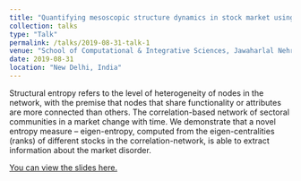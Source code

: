 ```yaml
---
title: "Quantifying mesoscopic structure dynamics in stock market using eigenvector centrality and Sectoral entropy"
collection: talks
type: "Talk"
permalink: /talks/2019-08-31-talk-1
venue: "School of Computational & Integrative Sciences, Jawaharlal Nehru University"
date: 2019-08-31
location: "New Delhi, India"
---
```

Structural entropy refers to the level of heterogeneity of nodes in the network, with the premise that nodes that share functionality or attributes are more connected than others. The correlation-based network of sectoral communities in a market change with time. We demonstrate that a novel entropy measure – eigen-entropy, computed from the eigen-centralities (ranks) of different stocks in the correlation-network, is able to extract information about the market disorder.

[You can view the slides here.](https://drive.google.com/file/d/1xPRYpx3ZSB7jCdteGj4PduR17mu5Shqq/view?usp=sharing)
